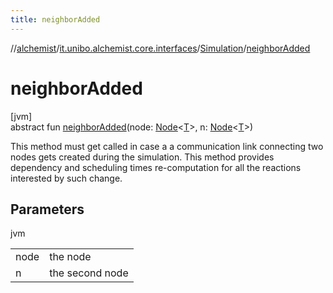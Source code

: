 ```yaml
---
title: neighborAdded
---
```

//[alchemist](../../../index.html)/[it.unibo.alchemist.core.interfaces](../index.html)/[Simulation](index.html)/[neighborAdded](neighbor-added.html)



# neighborAdded



[jvm]\
abstract fun [neighborAdded](neighbor-added.html)(node: [Node](../../it.unibo.alchemist.model.interfaces/-node/index.html)<[T](../../it.unibo.alchemist.model.interfaces/-node/index.html)>, n: [Node](../../it.unibo.alchemist.model.interfaces/-node/index.html)<[T](../../it.unibo.alchemist.model.interfaces/-node/index.html)>)



This method must get called in case a a communication link connecting two nodes gets created during the simulation. This method provides dependency and scheduling times re-computation for all the reactions interested by such change.



## Parameters


jvm

| | |
|---|---|
| node | the node |
| n | the second node |




